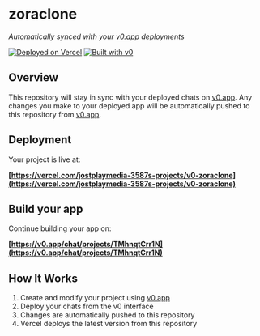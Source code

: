 # zoraclone

*Automatically synced with your [v0.app](https://v0.app) deployments*

[![Deployed on Vercel](https://img.shields.io/badge/Deployed%20on-Vercel-black?style=for-the-badge&logo=vercel)](https://vercel.com/jostplaymedia-3587s-projects/v0-zoraclone)
[![Built with v0](https://img.shields.io/badge/Built%20with-v0.app-black?style=for-the-badge)](https://v0.app/chat/projects/TMhnqtCrr1N)

## Overview

This repository will stay in sync with your deployed chats on [v0.app](https://v0.app).
Any changes you make to your deployed app will be automatically pushed to this repository from [v0.app](https://v0.app).

## Deployment

Your project is live at:

**[https://vercel.com/jostplaymedia-3587s-projects/v0-zoraclone](https://vercel.com/jostplaymedia-3587s-projects/v0-zoraclone)**

## Build your app

Continue building your app on:

**[https://v0.app/chat/projects/TMhnqtCrr1N](https://v0.app/chat/projects/TMhnqtCrr1N)**

## How It Works

1. Create and modify your project using [v0.app](https://v0.app)
2. Deploy your chats from the v0 interface
3. Changes are automatically pushed to this repository
4. Vercel deploys the latest version from this repository
